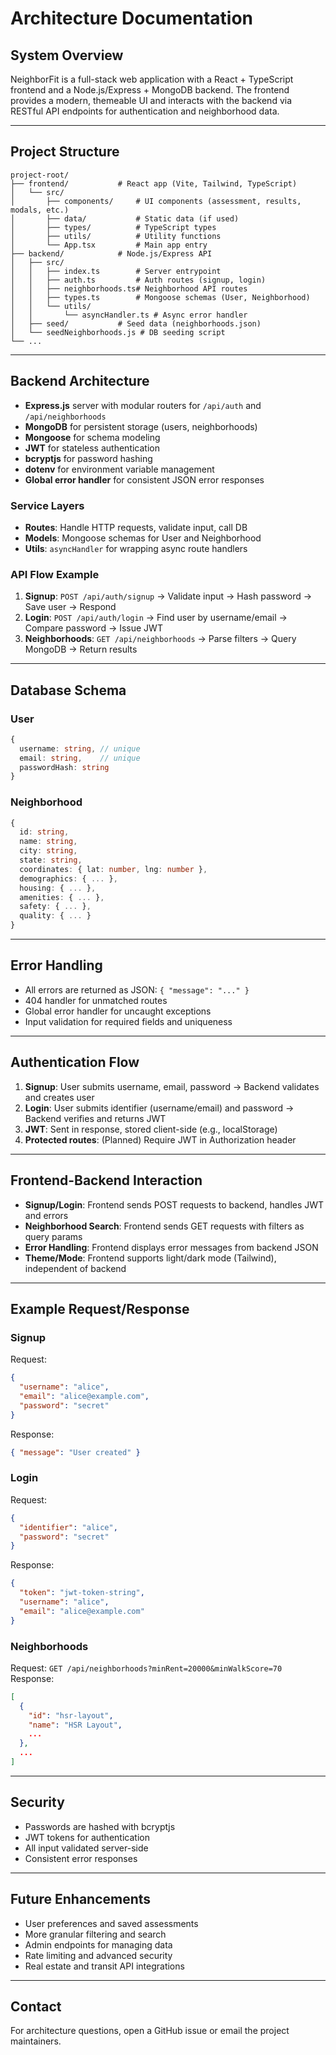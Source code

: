 # Architecture Documentation

## System Overview

NeighborFit is a full-stack web application with a React + TypeScript frontend and a Node.js/Express + MongoDB backend. The frontend provides a modern, themeable UI and interacts with the backend via RESTful API endpoints for authentication and neighborhood data.

---

## Project Structure

```
project-root/
├── frontend/           # React app (Vite, Tailwind, TypeScript)
│   └── src/
│       ├── components/     # UI components (assessment, results, modals, etc.)
│       ├── data/           # Static data (if used)
│       ├── types/          # TypeScript types
│       ├── utils/          # Utility functions
│       └── App.tsx         # Main app entry
├── backend/            # Node.js/Express API
│   ├── src/
│   │   ├── index.ts        # Server entrypoint
│   │   ├── auth.ts         # Auth routes (signup, login)
│   │   ├── neighborhoods.ts# Neighborhood API routes
│   │   ├── types.ts        # Mongoose schemas (User, Neighborhood)
│   │   └── utils/
│   │       └── asyncHandler.ts # Async error handler
│   ├── seed/           # Seed data (neighborhoods.json)
│   └── seedNeighborhoods.js # DB seeding script
└── ...
```

---

## Backend Architecture

- **Express.js** server with modular routers for `/api/auth` and `/api/neighborhoods`
- **MongoDB** for persistent storage (users, neighborhoods)
- **Mongoose** for schema modeling
- **JWT** for stateless authentication
- **bcryptjs** for password hashing
- **dotenv** for environment variable management
- **Global error handler** for consistent JSON error responses

### Service Layers
- **Routes**: Handle HTTP requests, validate input, call DB
- **Models**: Mongoose schemas for User and Neighborhood
- **Utils**: `asyncHandler` for wrapping async route handlers

### API Flow Example
1. **Signup**: `POST /api/auth/signup` → Validate input → Hash password → Save user → Respond
2. **Login**: `POST /api/auth/login` → Find user by username/email → Compare password → Issue JWT
3. **Neighborhoods**: `GET /api/neighborhoods` → Parse filters → Query MongoDB → Return results

---

## Database Schema

### User
```ts
{
  username: string, // unique
  email: string,    // unique
  passwordHash: string
}
```

### Neighborhood
```ts
{
  id: string,
  name: string,
  city: string,
  state: string,
  coordinates: { lat: number, lng: number },
  demographics: { ... },
  housing: { ... },
  amenities: { ... },
  safety: { ... },
  quality: { ... }
}
```

---

## Error Handling
- All errors are returned as JSON: `{ "message": "..." }`
- 404 handler for unmatched routes
- Global error handler for uncaught exceptions
- Input validation for required fields and uniqueness

---

## Authentication Flow
1. **Signup**: User submits username, email, password → Backend validates and creates user
2. **Login**: User submits identifier (username/email) and password → Backend verifies and returns JWT
3. **JWT**: Sent in response, stored client-side (e.g., localStorage)
4. **Protected routes**: (Planned) Require JWT in Authorization header

---

## Frontend-Backend Interaction
- **Signup/Login**: Frontend sends POST requests to backend, handles JWT and errors
- **Neighborhood Search**: Frontend sends GET requests with filters as query params
- **Error Handling**: Frontend displays error messages from backend JSON
- **Theme/Mode**: Frontend supports light/dark mode (Tailwind), independent of backend

---

## Example Request/Response

### Signup
Request:
```json
{
  "username": "alice",
  "email": "alice@example.com",
  "password": "secret"
}
```
Response:
```json
{ "message": "User created" }
```

### Login
Request:
```json
{
  "identifier": "alice",
  "password": "secret"
}
```
Response:
```json
{
  "token": "jwt-token-string",
  "username": "alice",
  "email": "alice@example.com"
}
```

### Neighborhoods
Request:
`GET /api/neighborhoods?minRent=20000&minWalkScore=70`
Response:
```json
[
  {
    "id": "hsr-layout",
    "name": "HSR Layout",
    ...
  },
  ...
]
```

---

## Security
- Passwords are hashed with bcryptjs
- JWT tokens for authentication
- All input validated server-side
- Consistent error responses

---

## Future Enhancements
- User preferences and saved assessments
- More granular filtering and search
- Admin endpoints for managing data
- Rate limiting and advanced security
- Real estate and transit API integrations

---

## Contact
For architecture questions, open a GitHub issue or email the project maintainers.